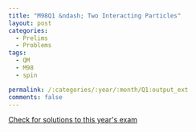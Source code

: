 ```yaml
---
title: "M98Q1 &ndash; Two Interacting Particles"
layout: post
categories:
  - Prelims
  - Problems
tags:
  - QM
  - M98
  - spin

permalink: /:categories/:year/:month/Q1:output_ext
comments: false
---
```

<object data="1998M1Q.pdf" type="application/pdf" width="100%" height="500"></object>
<div class="message"><a href='https://princetonprelim.com/prelim/1/'>Check for solutions to this year's exam</a></div>